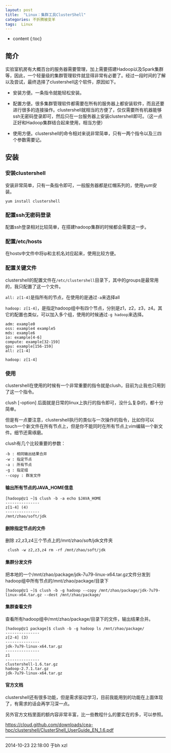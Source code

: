 ```yaml
---
layout: post
title:  "Linux：集群工具ClusterShell"
categories: 不折腾被变羊
tags:  Linux
---
```


* content
{:toc}

## 简介

实验室机房有大概百台的服务器需要管理，加上需要搭建Hadoop以及Spark集群等，因此，一个轻量级的集群管理软件就显得非常有必要了。经过一段时间的了解以及尝试，最终选择了clustershell这个软件，原因如下。

- 安装方便。一条指令就能轻松安装。

- 配置方便。很多集群管理软件都需要在所有的服务器上都安装软件，而且还要进行很多的连接操作。clustershell就相当的方便了，仅仅需要所有机器能够ssh无密码登录即可，然后只在一台服务器上安装clustershell即可。（这一点正好和Hadoop集群结合起来使用，相当方便）

- 使用方便。clustershell的命令相对来说非常简单，只有一两个指令以及三四个参数需要记。




## 安装

### 安装clustershell

安装非常简单，只有一条指令即可，一般服务器都是红帽系列的，使用yum安装。

```
yum install clustershell
```

### 配置ssh无密码登录

配置ssh登录相对比较简单，在搭建hadoop集群的时候都会需要这一步。

### 配置/etc/hosts

在hosts中文件中将ip和主机名对应起来，使用比较方便。

### 配置关键文件

clustershell的配置文件在`/etc/clustershell`目录下，其中的groups是最常用的，我只配置了这一个文件。

`all: z[1-4]`是指所有的节点，在使用的是通过`-a`来选择all

`hadoop: z[1-4]`，是指定hadoop组中有四个节点，分别是z1，z2，z3，z4。其它的配置也类似，可以加入多个组，使用的时候通过`-g hadoop`来选择。

```
adm: example0
oss: example4 example5
mds: example6
io: example[4-6]
compute: example[32-159]
gpu: example[156-159]
all: z[1-4]

hadoop: z[1-4]
```

### 使用

clustershell在使用的时候有一个非常重要的指令就是clush，目前为止我也只用到了这一个指令。

clush [-option] 后面就是日常的linux上执行的指令即可，没什么复杂的，都十分简单。

但是有一点要注意，clustershell执行的类似与一次操作的指令，比如你可以touch一个新文件在所有节点上，但是你不能同时在所有节点上vim编辑一个新文件。细节还需琢磨。

clush有几个比较重要的参数：

```
-b : 相同输出结果合并
-w : 指定节点
-a : 所有节点
-g : 指定组
--copy : 群发文件
```

#### 输出所有节点的JAVA_HOME信息

```
[hadoop@z1 ~]$ clush -b -a echo $JAVA_HOME
---------------
z[1-4] (4)
---------------
/mnt/zhao/soft/jdk
```

#### 删除指定节点的文件

删除 z2,z3,z4三个节点上的/mnt/zhao/soft/jdk文件夹

```
 clush -w z2,z3,z4 rm -rf /mnt/zhao/soft/jdk
```


#### 集群分发文件

把本地的一个/mnt/zhao/package/jdk-7u79-linux-x64.tar.gz文件分发到hadoop组中所有节点的/mnt/zhao/package/目录下

```
[hadoop@z1 ~]$ clush -b -g hadoop --copy /mnt/zhao/package/jdk-7u79-linux-x64.tar.gz --dest /mnt/zhao/package/
```

#### 集群查看文件

查看所有hadoop组中/mnt/zhao/package/目录下的文件，输出结果合并。

```
[hadoop@z1 package]$ clush -b -g hadoop ls /mnt/zhao/package/
---------------
z[2-4] (3)
---------------
jdk-7u79-linux-x64.tar.gz
---------------
z1
---------------
clustershell-1.6.tar.gz
hadoop-2.7.1.tar.gz
jdk-7u79-linux-x64.tar.gz
```

#### 官方文档

clustershell还有很多功能，但是需求驱动学习，目前我能用到的功能在上面体现了，有需求的话会再学习深一点。

另外官方文档里面的额内容非常丰富，比一些教程什么的要实在的多，可以参照。

https://cloud.github.com/downloads/cea-hpc/clustershell/ClusterShell_UserGuide_EN_1.6.pdf

***
2014-10-23 22:18:00 于bh xzl
